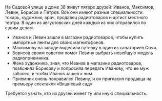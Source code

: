 На Садовой улице в доме 38 живут пятеро друзей: Иванов, Максимов, Левин, Борисов и Петров. 
Все они имеют разные специальности: токарь, художник, врач, продавец радиотоваров и артист местного театра.
В один из августовских дней каждый из них отправился по своим делам. 
- Иванов и Левин зашли в магазин радиотоваров, чтобы купить импортные ленты для своих магнитофонов. 
- Максимову на заводе выделили путевку в один из санаториев Сочи. 
- Борисов своим советом помог Левину выбрать новейшую модель радиоприемника. 
- Жена художника, зная, что Иванов в магазине радиотоваров, позвонила Борисову и попросила передать Иванову, что ее муж заболел, и чтобы Иванов зашел к ним.
- Приемник очень понравился Левину, и он пригласил продавца на премьеру спектакля «Вишневый сад». 

Требуется узнать, кто из друзей имеет ту или иную специальность.
